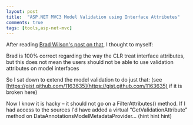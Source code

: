 ```yaml
---
layout: post
title:  "ASP.NET MVC3 Model Validation using Interface Attributes"
comments: true
tags: [tools,asp-net-mvc]
---
```



After reading [Brad Wilson's post on that](http://bradwilson.typepad.com/blog/2011/08/interface-attributes-class-attributes.html), I thought to myself:

Brad is 100% correct regarding the way the CLR treat interface attributes, but this does not mean the users should not be able to use validation attributes on model interfaces

So I sat down to extend the model validation to do just that: (see [https://gist.github.com/1163635](https://gist.github.com/1163635) if it is broken here)



Now I know it is hacky – it should not go on a FilterAttributes() method. If I had access to the sources I'd have added a virtual “GetValidationAttribute” method on DataAnnotationsModelMetadataProvider… (hint hint hint)

